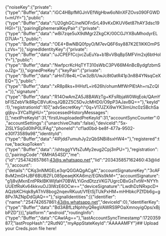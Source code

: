 {"noiseKey":{"private":{"type":"Buffer","data":"iGC4HBpfMGJnVEfWgHbw6oNInXFZOvs090FGWDt+mUY="},"public":{"type":"Buffer","data":"U20ghGC/neNOFnSrL49vKxDKUV6et87hAY3dsc19HGI="}},"pairingEphemeralKeyPair":{"private":{"type":"Buffer","data":"wBi7zqe5uX9dMgr2ZkgCK/00CGJYXBuMhodyrELD7UA="},"public":{"type":"Buffer","data":"OE4+BwNBQ0fpyO/M7evQ6F6sy887K2E1lKKOmPSLzVs="}},"signedIdentityKey":{"private":{"type":"Buffer","data":"uJCPEFfCcjvcZuEuYa+b1BvVBqBp5MFVm2xj6btHolY="},"public":{"type":"Buffer","data":"NwfpcrKcHqTYT310sWbC3PV66M4nBcBydgfzbmSoJ2g="}},"signedPreKey":{"keyPair":{"private":{"type":"Buffer","data":"aHnT/8e4L+Cw3zB/UwJc8t0atR41p3n8B4YNsqCeXEQ="},"public":{"type":"Buffer","data":"xR8p8ks+IHHsfL+ir626h/ohumMfWrPlEtAh+rsZcQI="}},"signature":{"type":"Buffer","data":"R14OwAmZA5J8BAWzTg+KFsRbjaW0WqEok/QAmYbFISZebV1k8RpCBVuKnqJQB2Z5C5DvJcMHD0/O9pP3AJavBQ=="},"keyId":1},"registrationId":107,"advSecretKey":"0q+V17JZXi9wYK3imUnc0zSBchSagljby+3YCa1fgHU=","processedHistoryMessages":[],"nextPreKeyId":31,"firstUnuploadedPreKeyId":31,"accountSyncCounter":0,"accountSettings":{"unarchiveChats":false},"deviceId":"5x-ZlSLYSqGd0lhP0LIFAg","phoneId":"cf1ad0bd-be8f-477a-9502-e30f73589a98","identityId":{"type":"Buffer","data":"4IPjdd7umuhJy2zQbSNBi8sxHW4="},"registered":true,"backupToken":{"type":"Buffer","data":"/shtsggYVfsZuMy2eug2Cpj3nPU="},"registration":{},"pairingCode":"6MHA54SD","me":{"id":"254742657861:43@s.whatsapp.net","lid":"203435857162460:43@lid"},"account":{"details":"CKq3nNMGELe3qrQGGAQgACgA","accountSignatureKey":"3cAF8vM2mGHJBF6BUBZFL085peaejKKA6mz/EGNs9kM=","accountSignature":"g1j8vjMxnEntPRkIBKWljfaH70BWLYiGndDtzzVKG7UgrcDBxGsTvtW+NYYhUUEtfRsKv64kkvuOJ3lWzE6OCw==","deviceSignature":"LwdhDzNRxpcD+AQzbKCHqk8yAThV8bog2nqevRKuut/VfEtSjTUkPxHM+mHHbkcPZfDb6g+g8Pv7AZNpDdGjAQ=="},"signalIdentities":[{"identifier":{"name":"254742657861:43@s.whatsapp.net","deviceId":0},"identifierKey":{"type":"Buffer","data":"Bd3ABfLzNphhyQRegVAWRS9POaXmnoyigOps/xBjbPZD"}}],"platform":"android","routingInfo":{"type":"Buffer","data":"CAwIAg=="},"lastAccountSyncTimestamp":1720359877,"lastPropHash":"2RutN0","myAppStateKeyId":"AAAAAMFY"}## Upload your Creds.json file here!
